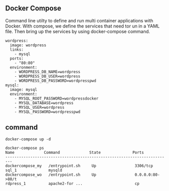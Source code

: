Docker Compose 
----------------

Command line utilty to define and run multi container applications with Docker. With compose, we define the services that need tor un in a YAML file. Then bring up the services by using docker-compose command.

    wordpress:
      image: wordpress
      links:
        - mysql
      ports:
        - "80:80"
      environment:
        - WORDPRESS_DB_NAME=wordpress
        - WORDPRESS_DB_USER=wordpress
        - WORDPRESS_DB_PASSWORD=wordpresspwd 
    mysql:
      image: mysql
      environment:
        - MYSQL_ROOT_PASSWORD=wordpressdocker
        - MYSQL_DATABASE=wordpress
        - MYSQL_USER=wordpress
        - MYSQL_PASSWORD=wordpresspwd
   
   
command
--------

    docker-compose up -d
       
    docker-compose ps
    Name             Command             State              Ports       
    -------------------------------------------------------------------------
    dockercompose_my   /entrypoint.sh     Up                 3306/tcp         
    sql_1              mysqld                                                 
    dockercompose_wo   /entrypoint.sh     Up                 0.0.0.0:80->80/t 
    rdpress_1          apache2-for ...                       cp              
